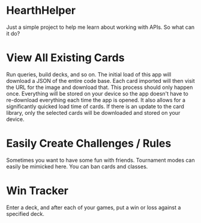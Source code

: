 # HearthHelper
Just a simple project to help me learn about working with APIs. So what can it do?

# View All Existing Cards
Run queries, build decks, and so on. The initial load of this app will download a JSON of the entire code base. Each card imported will then visit the URL for the image and download that. This process should only happen once. Everything will be stored on your device so the app doesn't have to re-download everything each time the app is opened. It also allows for a significantly quicked load time of cards. If there is an update to the card library, only the selected cards will be downloaded and stored on your device.

# Easily Create Challenges / Rules
Sometimes you want to have some fun with friends. Tournament modes can easily be mimicked here. You can ban cards and classes.

# Win Tracker
Enter a deck, and after each of your games, put a win or loss against a specified deck.
